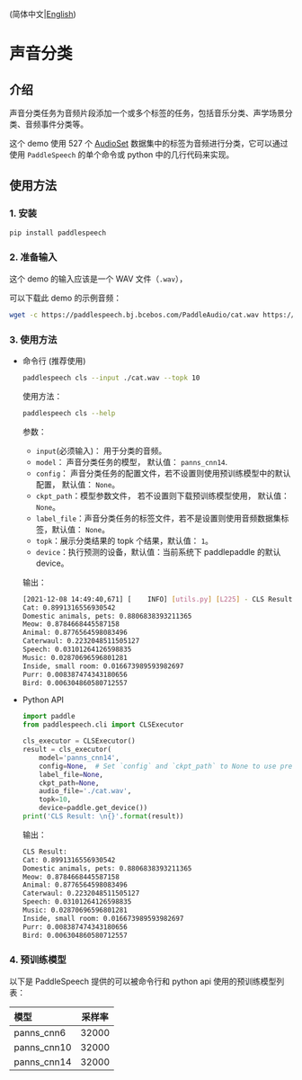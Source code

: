 
(简体中文|[English](./README.md))

# 声音分类
## 介绍
声音分类任务为音频片段添加一个或多个标签的任务，包括音乐分类、声学场景分类、音频事件分类等。

这个 demo 使用 527 个 [AudioSet](https://research.google.com/audioset/) 数据集中的标签为音频进行分类，它可以通过使用 `PaddleSpeech` 的单个命令或 python 中的几行代码来实现。

## 使用方法
### 1. 安装
```bash
pip install paddlespeech
```
### 2. 准备输入
这个 demo 的输入应该是一个 WAV 文件（`.wav`），

可以下载此 demo 的示例音频：
```bash
wget -c https://paddlespeech.bj.bcebos.com/PaddleAudio/cat.wav https://paddlespeech.bj.bcebos.com/PaddleAudio/dog.wav
```

### 3. 使用方法
- 命令行 (推荐使用)
  ```bash
  paddlespeech cls --input ./cat.wav --topk 10
  ```
  使用方法：
  ```bash
  paddlespeech cls --help
  ```
  参数：
  - `input`(必须输入)： 用于分类的音频。
  - `model`： 声音分类任务的模型， 默认值： `panns_cnn14`.
  - `config`： 声音分类任务的配置文件，若不设置则使用预训练模型中的默认配置，  默认值： `None`。
  - `ckpt_path`：模型参数文件， 若不设置则下载预训练模型使用， 默认值： `None`。
  - `label_file`：声音分类任务的标签文件，若不是设置则使用音频数据集标签，默认值： `None`。
  - `topk`：展示分类结果的 topk 个结果，默认值： `1`。
  - `device`：执行预测的设备，默认值：当前系统下 paddlepaddle 的默认 device。

  输出：
  ```bash
  [2021-12-08 14:49:40,671] [    INFO] [utils.py] [L225] - CLS Result:
  Cat: 0.8991316556930542
  Domestic animals, pets: 0.8806838393211365
  Meow: 0.8784668445587158
  Animal: 0.8776564598083496
  Caterwaul: 0.2232048511505127
  Speech: 0.03101264126598835
  Music: 0.02870696596801281
  Inside, small room: 0.016673989593982697
  Purr: 0.008387474343180656
  Bird: 0.006304860580712557
  ```

- Python API
  ```python
  import paddle
  from paddlespeech.cli import CLSExecutor

  cls_executor = CLSExecutor()
  result = cls_executor(
      model='panns_cnn14',
      config=None,  # Set `config` and `ckpt_path` to None to use pretrained model.
      label_file=None,
      ckpt_path=None,
      audio_file='./cat.wav',
      topk=10,
      device=paddle.get_device())
  print('CLS Result: \n{}'.format(result))
  ```
  输出：
  ```bash
  CLS Result:
  Cat: 0.8991316556930542
  Domestic animals, pets: 0.8806838393211365
  Meow: 0.8784668445587158
  Animal: 0.8776564598083496
  Caterwaul: 0.2232048511505127
  Speech: 0.03101264126598835
  Music: 0.02870696596801281
  Inside, small room: 0.016673989593982697
  Purr: 0.008387474343180656
  Bird: 0.006304860580712557
  ```

### 4. 预训练模型

以下是 PaddleSpeech 提供的可以被命令行和 python api 使用的预训练模型列表：

| 模型 | 采样率
| :--- | :---: 
| panns_cnn6| 32000
| panns_cnn10| 32000
| panns_cnn14| 32000
